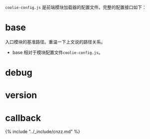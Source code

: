 `coolie-config.js` 是前端模块加载器的配置文件。完整的配置接口如下：

# base
入口模块的基准路径。重温一下上文说的路径关系。

- base 相对于模块配置文件`coolie-config.js`。


# debug

# version

# callback


{% include "../_include/cnzz.md" %}
